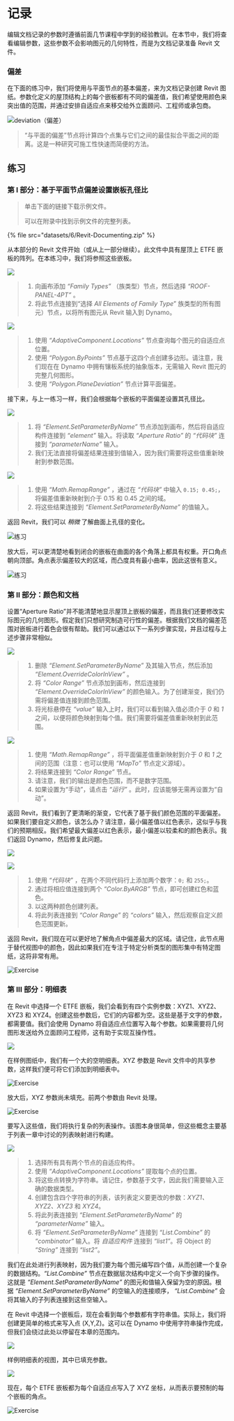 # 记录

编辑文档记录的参数时遵循前面几节课程中学到的经验教训。在本节中，我们将查看编辑参数，这些参数不会影响图元的几何特性，而是为文档记录准备 Revit 文件。

### 偏差

在下面的练习中，我们将使用与平面节点的基本偏差，来为文档记录创建 Revit 图纸。参数化定义的屋顶结构上的每个嵌板都有不同的偏差值，我们希望使用颜色来突出值的范围，并通过安排自适应点来移交给外立面顾问、工程师或承包商。

![deviation（偏差）](images/6/deviation.jpg)

> “与平面的偏差”节点将计算四个点集与它们之间的最佳拟合平面之间的距离。这是一种研究可施工性快速而简便的方法。

## 练习

### 第 I 部分：基于平面节点偏差设置嵌板孔径比

> 单击下面的链接下载示例文件。
>
> 可以在附录中找到示例文件的完整列表。

{% file src="datasets/6/Revit-Documenting.zip" %}

从本部分的 Revit 文件开始（或从上一部分继续）。此文件中具有屋顶上 ETFE 嵌板的阵列。在本练习中，我们将参照这些嵌板。

![](<images/6/documenting - exercise I - 01.jpg>)

> 1. 向画布添加 _“Family Types”_ （族类型）节点，然后选择 _“ROOF-PANEL-4PT”_ 。
> 2. 将此节点连接到“选择 _All Elements of Family Type_” 族类型的所有图元）节点，以将所有图元从 Revit 输入到 Dynamo。

![](<images/6/documenting - exercise I - 02.jpg>)

> 1. 使用 _“AdaptiveComponent.Locations”_ 节点查询每个图元的自适应点位置。
> 2. 使用 _“Polygon.ByPoints”_ 节点基于这四个点创建多边形。请注意，我们现在在 Dynamo 中拥有镶板系统的抽象版本，无需输入 Revit 图元的完整几何图形。
> 3. 使用 _“Polygon.PlaneDeviation”_ 节点计算平面偏差。

接下来，与上一练习一样，我们会根据每个嵌板的平面偏差设置其孔径比。

![](<images/6/documenting - exercise I - 03.jpg>)

> 1. 将 _“Element.SetParameterByName”_ 节点添加到画布，然后将自适应构件连接到 _“element”_ 输入。将读取 _“Aperture Ratio”_ 的 _“代码块”_ 连接到 _“parameterName”_ 输入。
> 2. 我们无法直接将偏差结果连接到值输入，因为我们需要将这些值重新映射到参数范围。

![](<images/6/documenting - exercise I - 04.jpg>)

> 1. 使用 _“Math.RemapRange”_ ，通过在 _“代码块”_ 中输入 `0.15; 0.45;`，将偏差值重新映射到介于 0.15 和 0.45 之间的域。
> 2. 将这些结果连接到 _“Element.SetParameterByName”_ 的值输入。

返回 Revit，我们可以 _稍微_ 了解曲面上孔径的变化。

![练习](../.gitbook/assets/13.jpg)

放大后，可以更清楚地看到闭合的嵌板在曲面的各个角落上都具有权重。开口角点朝向顶部。角点表示偏差较大的区域，而凸度具有最小曲率，因此这很有意义。

![练习](../.gitbook/assets/13a.jpg)

### 第 II 部分：颜色和文档

设置“Aperture Ratio”并不能清楚地显示屋顶上嵌板的偏差，而且我们还要修改实际图元的几何图形。假定我们只想研究制造可行性的偏差。根据我们文档的偏差范围对嵌板进行着色会很有帮助。我们可以通过以下一系列步骤实现，并且过程与上述步骤非常相似。

![](<images/6/documenting - exercise II - 01.jpg>)

> 1. 删除 _“Element.SetParameterByName”_ 及其输入节点，然后添加 _“Element.OverrideColorInView”_ 。
> 2. 将 _“Color Range”_ 节点添加到画布，然后连接到 _“Element.OverrideColorInView”_ 的颜色输入。为了创建渐变，我们仍需将偏差值连接到颜色范围。
> 3. 将光标悬停在 _“value”_ 输入上时，我们可以看到输入值必须介于 _0_ 和 _1_ 之间，以便将颜色映射到每个值。我们需要将偏差值重新映射到此范围。

![](<images/6/documenting - exercise II - 02.jpg>)

> 1. 使用 _“Math.RemapRange”_ ，将平面偏差值重新映射到介于 *0* 和 _1_ 之间的范围（注意：也可以使用 _“MapTo”_ 节点定义源域）。
> 2. 将结果连接到 _“Color Range”_ 节点。
> 3. 请注意，我们的输出是颜色范围，而不是数字范围。
> 4. 如果设置为“手动”，请点击 _“运行”_ 。此时，应该能够无需再设置为“自动”。

返回 Revit，我们看到了更清晰的渐变，它代表了基于我们颜色范围的平面偏差。如果我们要自定义颜色，该怎么办？请注意，最小偏差值以红色表示，这似乎与我们的预期相反。我们希望最大偏差以红色表示，最小偏差以较柔和的颜色表示。我们返回 Dynamo，然后修复此问题。

![](../.gitbook/assets/09.jpg)

![](<images/6/documenting - exercise II - 04.jpg>)

> 1. 使用 _“代码块”_ ，在两个不同代码行上添加两个数字：`0;` 和 `255;`。
> 2. 通过将相应值连接到两个 _“Color.ByARGB”_ 节点，即可创建红色和蓝色。
> 3. 以这两种颜色创建列表。
> 4. 将此列表连接到 _“Color Range”_ 的 _“colors”_ 输入，然后观察自定义颜色范围更新。

返回 Revit，我们现在可以更好地了解角点中偏差最大的区域。请记住，此节点用于替代视图中的颜色，因此如果我们在专注于特定分析类型的图形集中有特定图纸，这将非常有用。

![Exercise](<../.gitbook/assets/07 (6).jpg>)

### 第 III 部分：明细表

在 Revit 中选择一个 ETFE 嵌板，我们会看到有四个实例参数：XYZ1、XYZ2、XYZ3 和 XYZ4。创建这些参数后，它们的内容都为空。这些是基于文字的参数，都需要值。我们会使用 Dynamo 将自适应点位置写入每个参数。如果需要将几何图形发送给外立面顾问工程师，这有助于实现互操作性。

![](<images/6/documenting - exercise III - 01.jpg>)

在样例图纸中，我们有一个大的空明细表。XYZ 参数是 Revit 文件中的共享参数，这样我们便可将它们添加到明细表中。

![Exercise](<../.gitbook/assets/03 (8).jpg>)

放大后，XYZ 参数尚未填充。前两个参数由 Revit 处理。

![Exercise](<../.gitbook/assets/02 (9).jpg>)

要写入这些值，我们将执行复杂的列表操作。该图本身很简单，但这些概念主要基于列表一章中讨论的列表映射进行构建。

![](<images/6/documenting - exercise III - 04.jpg>)

> 1. 选择所有具有两个节点的自适应构件。
> 2. 使用 _“AdaptiveComponent.Locations”_ 提取每个点的位置。
> 3. 将这些点转换为字符串。请记住，参数基于文字，因此我们需要输入正确的数据类型。
> 4. 创建包含四个字符串的列表，该列表定义要更改的参数：_XYZ1、XYZ2、XYZ3_ 和 _XYZ4_。
> 5. 将此列表连接到 _“Element.SetParameterByName”_ 的 _“parameterName”_ 输入。
> 6. 将 _“Element.SetParameterByName”_ 连接到 _“List.Combine”_ 的 _“combinator”_ 输入。将 _自适应构件_ 连接到 _“list1”_。将 Object 的 _“String”_ 连接到 _“list2”_。

我们在此处进行列表映射，因为我们要为每个图元编写四个值，从而创建一个复杂的数据结构。_“List.Combine”_ 节点在数据层次结构中定义一个向下步骤的操作。这就是 _“Element.SetParameterByName”_ 的图元和值输入保留为空的原因。根据 _“Element.SetParameterByName”_ 的空输入的连接顺序， _“List.Combine”_ 会将其输入的子列表连接到这些空输入。

在 Revit 中选择一个嵌板后，现在会看到每个参数都有字符串值。实际上，我们将创建更简单的格式来写入点 (X,Y,Z)。这可以在 Dynamo 中使用字符串操作完成，但我们会绕过此处以停留在本章的范围内。

![](<../.gitbook/assets/04 (5).jpg>)

样例明细表的视图，其中已填充参数。

![](<../.gitbook/assets/01 (9).jpg>)

现在，每个 ETFE 嵌板都为每个自适应点写入了 XYZ 坐标，从而表示要预制的每个嵌板的角点。

![Exercise](<../.gitbook/assets/00 (8).jpg>)
